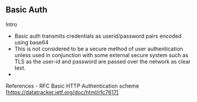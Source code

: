 ## Basic Auth

Intro
- Basic auth transmits credentials as userid/password pairs encoded using base64 
- This is not considered to be a secure method of user authentication unless used in conjunction with some external secure system such as TLS as the user-id and password are passed over the network as clear text.
- 

References - RFC Basic HTTP Authentication scheme [https://datatracker.ietf.org/doc/html/rfc7617]
